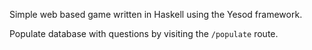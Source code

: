 Simple web based game written in Haskell using the Yesod framework.

Populate database with questions by visiting the `/populate` route.
